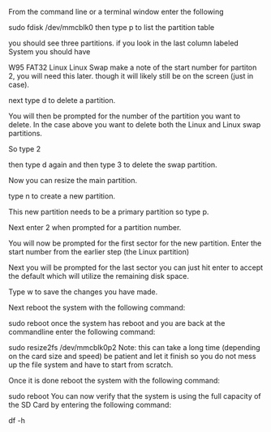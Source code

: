 From the command line or a terminal window enter the following

sudo fdisk /dev/mmcblk0
then type p to list the partition table

you should see three partitions. if you look in the last column labeled System you should have

W95 FAT32
Linux
Linux Swap
make a note of the start number for partiton 2, you will need this later. though it will likely still be on the screen (just in case).

next type d to delete a partition.

You will then be prompted for the number of the partition you want to delete. In the case above you want to delete both the Linux and Linux swap partitions.

So type 2

then type d again and then type 3 to delete the swap partition.

Now you can resize the main partition.

type n to create a new partition.

This new partition needs to be a primary partition so type p.

Next enter 2 when prompted for a partition number.

You will now be prompted for the first sector for the new partition. Enter the start number from the earlier step (the Linux partition)

Next you will be prompted for the last sector you can just hit enter to accept the default which will utilize the remaining disk space.

Type w to save the changes you have made.

Next reboot the system with the following command:

sudo reboot
once the system has reboot and you are back at the commandline enter the following command:

sudo resize2fs /dev/mmcblk0p2
Note: this can take a long time (depending on the card size and speed) be patient and let it finish so you do not mess up the file system and have to start from scratch.

Once it is done reboot the system with the following command:

sudo reboot
You can now verify that the system is using the full capacity of the SD Card by entering the following command:

df -h
